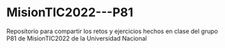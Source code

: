 # MisionTIC2022---P81
Repositorio para compartir los retos y ejercicios hechos en clase del grupo P81 de MisionTIC2022 de la Universidad Nacional
